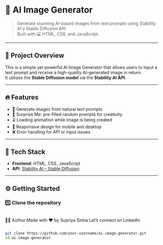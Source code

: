 # 🎨 AI Image Generator

> Generate stunning AI-based images from text prompts using Stability AI's Stable Diffusion API.  
> Built with 💻 HTML, CSS, and JavaScript.

---

## 🧠 Project Overview

This is a simple yet powerful AI Image Generator that allows users to input a text prompt and receive a high-quality AI-generated image in return.  
It utilizes the **Stable Diffusion model** via the **Stability AI API**.

---
## 🔥 Features

- 🌈 Generate images from natural text prompts  
- 💫 Surprise Me: pre-filled random prompts for creativity  
- ⏳ Loading animation while image is being created  
- 📱 Responsive design for mobile and desktop  
- ❌ Error handling for API or input issues

---

## 🧰 Tech Stack

- **Frontend**: HTML, CSS, JavaScript  
- **API**: [Stability AI – Stable Diffusion](https://platform.stability.ai/)

---

## ⚙️ Getting Started

### 1️⃣ Clone the repository

<br>
🙋‍♀️ Author
Made with ❤️ by Supriya Sinha
Let’s connect on LinkedIn

```bash

git clone https://github.com/your-username/ai-image-generator.git
cd ai-image-generator
